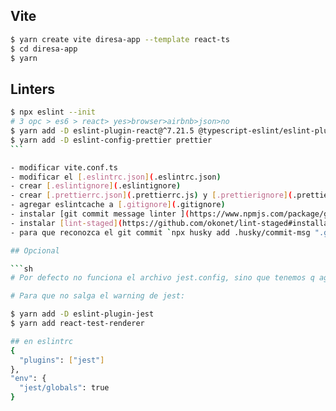 ## Vite

```sh
$ yarn create vite diresa-app --template react-ts
$ cd diresa-app
$ yarn
```

## Linters

````sh
$ npx eslint --init
# 3 opc > es6 > react> yes>browser>airbnb>json>no
$ yarn add -D eslint-plugin-react@^7.21.5 @typescript-eslint/eslint-plugin@latest eslint-config-airbnb@latest eslint@^7.2.0 eslint-plugin-import@^2.22.1 eslint-plugin-jsx-a11y@^6.4.1 eslint-plugin-react-hooks@^4 @typescript-eslint/parser@latest
$ yarn add -D eslint-config-prettier prettier
```

- modificar vite.conf.ts
- modificar el [.eslintrc.json](.eslintrc.json)
- crear [.eslintignore](.eslintignore)
- crear [.prettierrc.json](.prettierrc.js) y [.prettierignore](.prettierignore)
- agregar eslintcache a [.gitignore](.gitignore)
- instalar [git commit message linter ](https://www.npmjs.com/package/git-commit-msg-linter) `yarn add -D git-commit-msg-linter`
- instalar [lint-staged](https://github.com/okonet/lint-staged#installation-and-setup) `npx mrm@2 lint-staged`
- para que reconozca el git commit `npx husky add .husky/commit-msg ".git/hooks/commit-msg \$1"`

## Opcional

```sh
# Por defecto no funciona el archivo jest.config, sino que tenemos q agregar las configuraciones al package.json con --

# Para que no salga el warning de jest:

$ yarn add -D eslint-plugin-jest
$ yarn add react-test-renderer

## en eslintrc
{
  "plugins": ["jest"]
},
"env": {
  "jest/globals": true
}
````
